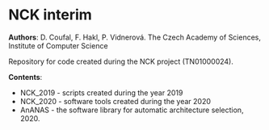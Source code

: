 # NCK interim 

**Authors**: 
D. Coufal, F. Hakl, P. Vidnerová. 
The Czech Academy of Sciences, Institute of Computer Science

Repository for code created during the NCK project (TN01000024). 

**Contents**:

+ NCK_2019 - scripts created during the year 2019 
+ NCK_2020 - software tools created during the year 2020 
+ AnANAS - the software library for automatic architecture selection, 2020. 

